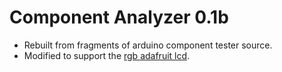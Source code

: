 # Component Analyzer 0.1b

  * Rebuilt from fragments of arduino component tester source. 
  * Modified to support the [rgb adafruit lcd](https://github.com/xpatch/Adafruit-RGB-LCD-Shield-Library).

